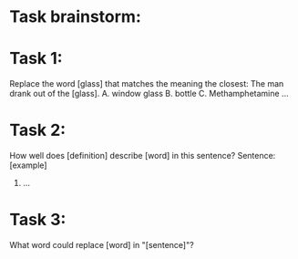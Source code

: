# Task brainstorm:

# Task 1:
Replace the word [glass] that matches the meaning the closest:
The man drank out of the [glass]. 
A. window glass
B. bottle
C. Methamphetamine
...

# Task 2:
How well does [definition] describe [word] in this sentence?
Sentence: [example]
1. ...

# Task 3:
What word could replace [word] in "[sentence]"?
